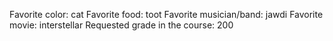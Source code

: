 Favorite color: cat
Favorite food: toot
Favorite musician/band: jawdi
Favorite movie: interstellar
Requested grade in the course: 200
